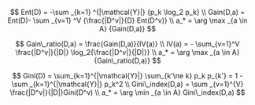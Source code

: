 $$
Ent(D) = -\sum _{k=1} ^{|\mathcal{Y}|} {p_k \log_2 p_k} \\
Gain(D,a) = Ent(D)- \sum _{v=1} ^V {\frac{|D^v|}{D} Ent(D^v)} \\
a_* = \arg \max _{a \in A} {Gain(D,a)}
$$



$$
Gain\_ratio(D,a) = \frac{Gain(D,a)}{IV(a)} \\
IV(a) = - \sum_{v=1}^V \frac{|D^v|}{|D|} \log_2{\frac{|D^v|}{|D|}} \\
a_* = \arg \max _{a \in A} {Gain\_ratio(D,a)}
$$



$$
Gini(D) = \sum_{k=1}^{|\mathcal{Y}|} \sum_{k'\ne k} p_k p_{k'} 
= 1 - \sum _{k=1}^{|\mathcal{Y}|} p_k^2 \\
Gini\_index(D,a) = \sum _{v=1}^{V} \frac{|D^v|}{|D|}Gini(D^v) \\
a_* = \arg \min _{a \in A} Gini\_index(D,a)
$$

